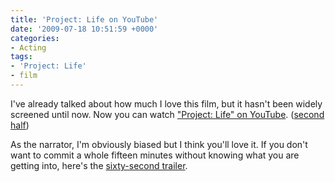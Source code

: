 ```yaml
---
title: 'Project: Life on YouTube'
date: '2009-07-18 10:51:59 +0000'
categories:
- Acting
tags:
- 'Project: Life'
- film
---
```


I've already talked about how much I love this film, but it hasn't been widely
screened until now. Now you can watch ["Project: Life" on
YouTube](http://www.youtube.com/watch?v=KluTIX4m520&hd=1). ([second
half](http://www.youtube.com/watch?v=GkzA0ZJ01Rk&hd=1))

As the narrator, I'm obviously biased but I think you'll love it. If you don't
want to commit a whole fifteen minutes without knowing what you are getting
into, here's the [sixty-second
trailer](http://www.youtube.com/watch?v=CAoD1ZUWbr8&hd=1).
